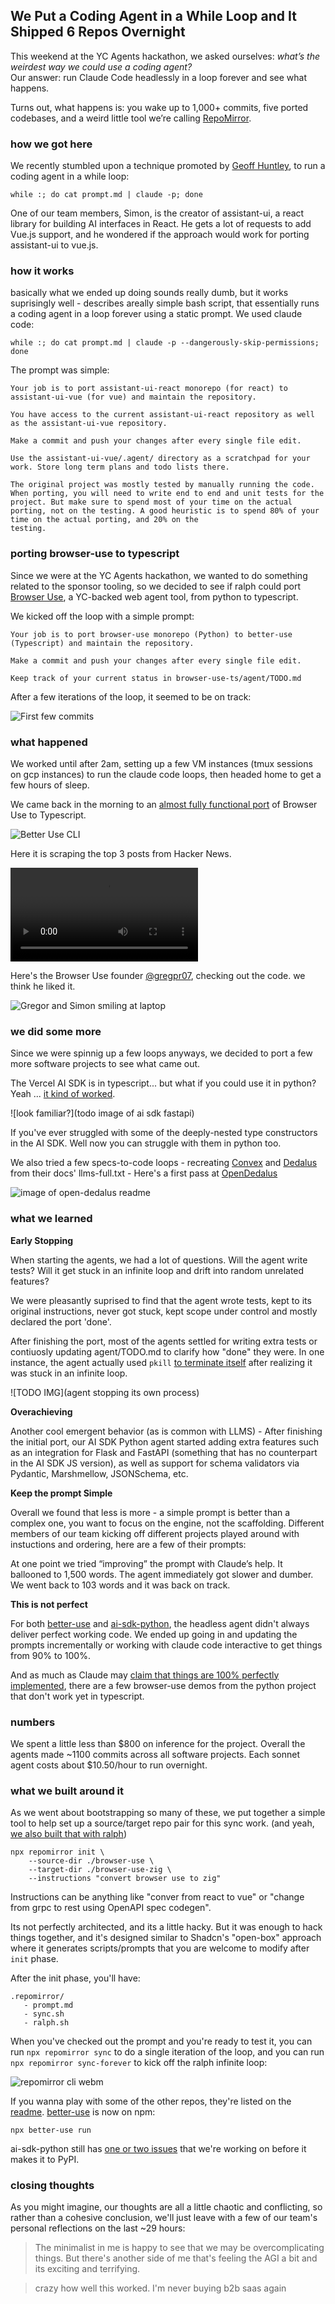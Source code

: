 ## We Put a Coding Agent in a While Loop and It Shipped 6 Repos Overnight

This weekend at the YC Agents hackathon, we asked ourselves: *what’s the weirdest way we could use a coding agent?*  
Our answer: run Claude Code headlessly in a loop forever and see what happens.

Turns out, what happens is: you wake up to 1,000+ commits, five ported codebases, and a weird little tool we’re calling [RepoMirror](https://github.com/repomirrorhq/repomirror). 

### how we got here

We recently stumbled upon a technique promoted by [Geoff Huntley](https://ghuntley.com/ralph/), to run a coding agent in a while loop:

```
while :; do cat prompt.md | claude -p; done
```

One of our team members, Simon, is the creator of assistant-ui, a react library for building AI interfaces in React. He gets a lot of requests to add Vue.js support, and he wondered if the approach would work for porting assistant-ui to vue.js.

### how it works

basically what we ended up doing sounds really dumb, but it works suprisingly well - describes areally simple bash script, that essentially runs a coding agent in a loop forever using a static prompt. We used claude code:

```
while :; do cat prompt.md | claude -p --dangerously-skip-permissions; done
```

The prompt was simple:

```
Your job is to port assistant-ui-react monorepo (for react) to assistant-ui-vue (for vue) and maintain the repository.

You have access to the current assistant-ui-react repository as well as the assistant-ui-vue repository.

Make a commit and push your changes after every single file edit.

Use the assistant-ui-vue/.agent/ directory as a scratchpad for your work. Store long term plans and todo lists there.

The original project was mostly tested by manually running the code. When porting, you will need to write end to end and unit tests for the project. But make sure to spend most of your time on the actual porting, not on the testing. A good heuristic is to spend 80% of your time on the actual porting, and 20% on the
testing.
```

### porting browser-use to typescript

Since we were at the YC Agents hackathon, we wanted to do something related to the sponsor tooling, so we decided to see if ralph could port [Browser Use](https://github.com/browser-use/browser-use), a YC-backed web agent tool, from python to typescript.

We kicked off the loop with a simple prompt:

```
Your job is to port browser-use monorepo (Python) to better-use (Typescript) and maintain the repository.

Make a commit and push your changes after every single file edit.

Keep track of your current status in browser-use-ts/agent/TODO.md
```

After a few iterations of the loop, it seemed to be on track:

![First few commits](./assets/first-commits)

### what happened

We worked until after 2am, setting up a few VM instances (tmux sessions on gcp instances) to run the claude code loops, then headed home to get a few hours of sleep. 

We came back in the morning to an [almost fully functional port](https://github.com/repomirrorhq/better-use) of Browser Use to Typescript. 

![Better Use CLI](./assets/better-use.png)

Here it is scraping the top 3 posts from Hacker News.

![Better Use scraping top HN posts](./assets/better-use.webm)

Here's the Browser Use founder [@gregpr07](https://x.com/gregpr07), checking out the code. we think he liked it.

![Gregor and Simon smiling at laptop](./assets/gregor.png)


### we did some more

Since we were spinnig up a few loops anyways, we decided to port a few more software projects to see what came out.

The Vercel AI SDK is in typescript... but what if you could use it in python? Yeah ... [it kind of worked](https://github.com/repomirrorhq/ai-sdk-python). 

![look familiar?](todo image of ai sdk fastapi)

If you've ever struggled with some of the deeply-nested type constructors in the AI SDK. Well now you can struggle with them in python too.

We also tried a few specs-to-code loops - recreating [Convex](https://www.convex.dev) and [Dedalus](https://dedalus.dev) from their docs' llms-full.txt - Here's a first pass at [OpenDedalus](https://github.com/repomirrorhq/open-dedalus)

![image of open-dedalus readme](./assets/open-dedalus.png)

### what we learned

**Early Stopping** 

When starting the agents, we had a lot of questions. Will the agent write tests? Will it get stuck in an infinite loop and drift into random unrelated features? 

We were pleasantly suprised to find that the agent wrote tests, kept to its original instructions, never got stuck, kept scope under control and mostly declared the port 'done'.

After finishing the port, most of the agents settled for writing extra tests or contiuosly updating agent/TODO.md to clarify how "done" they were. In one instance, the agent actually used `pkill` [to terminate itself](https://www.youtube.com/watch?v=UOLBTRazZpM) after realizing it was stuck in an infinite loop. 


![TODO IMG](agent stopping its own process)

**Overachieving** 

Another cool emergent behavior (as is common with LLMS) - After finishing the initial port, our AI SDK Python agent started adding extra features such as an integration for Flask and FastAPI (something that has no counterpart in the AI SDK JS version), as well as support for schema validators via Pydantic, Marshmellow, JSONSchema, etc.

**Keep the prompt Simple** 

Overall we found that less is more - a simple prompt is better than a complex one, you want to focus on the engine, not the scaffolding. Different members of our team kicking off different projects played around with instuctions and ordering, here are a few of their prompts:

At one point we tried “improving” the prompt with Claude’s help. It ballooned to 1,500 words. The agent immediately got slower and dumber. We went back to 103 words and it was back on track. 

**This is not perfect** 

For both [better-use](https://github.com/repomirrorhq/better-use) and [ai-sdk-python](https://github.com/repomirrorhq/ai-sdk-python), the headless agent didn't always deliver perfect working code. We ended up going in and updating the prompts incrementally or working with claude code interactive to get things from 90% to 100%. 

And as much as Claude may [claim that things are 100% perfectly implemented](https://github.com/repomirrorhq/better-use/blob/master/agent/TODO.md), there are a few browser-use demos from the python project that don't work yet in typescript.


### numbers

We spent a little less than $800 on inference for the project. Overall the agents made ~1100 commits across all software projects. Each sonnet agent costs about $10.50/hour to run overnight.


### what we built around it

As we went about bootstrapping so many of these, we put together a simple tool to help set up a source/target repo pair for this sync work. (and yeah, [we also built that with ralph](https://github.com/repomirrorhq/repomirror/blob/main/prompt.md))

```
npx repomirror init \
    --source-dir ./browser-use \
    --target-dir ./browser-use-zig \
    --instructions "convert browser use to zig"
```

Instructions can be anything like "conver from react to vue" or "change from grpc to rest using OpenAPI spec codegen".

Its not perfectly architected, and its a little hacky. But it was enough to hack things together, and it's designed similar to Shadcn's "open-box" approach where it generates scripts/prompts that you are welcome to modify after `init` phase. 

After the init phase, you'll have:


```
.repomirror/
   - prompt.md
   - sync.sh
   - ralph.sh
```

When you've checked out the prompt and you're ready to test it, you can run `npx repomirror sync` to do a single iteration of the loop, and you can run `npx repomirror sync-forever` to kick off the ralph infinite loop:

![repomirror cli webm](...)

If you wanna play with some of the other repos, they're listed on the [readme](https://github.com/repomirrorhq/repomirror?tab=readme-ov-file#projects). [better-use](https://github.com/repomirrorhq/better-use) is now on npm:

```
npx better-use run
```

ai-sdk-python still has [one or two issues](https://github.com/repomirrorhq/ai-sdk-python/blob/master/agent/FIX_PLAN.md) that we're working on before it makes it to PyPI.

### closing thoughts

As you might imagine, our thoughts are all a little chaotic and conflicting, so rather than a cohesive conclusion, we'll just leave with a few of our team's personal reflections on the last ~29 hours:

> 

> The minimalist in me is happy to see that we may be overcomplicating things. But there's another side of me that's feeling the AGI a bit and its exciting and terrifying.

> crazy how well this worked. I'm never buying b2b saas again

